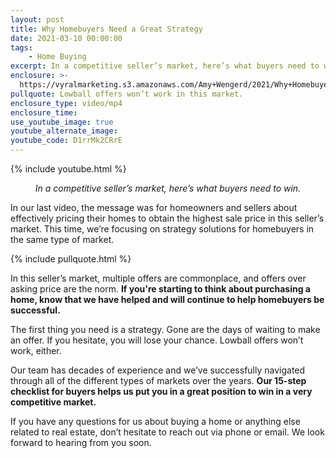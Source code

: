 ```yaml
---
layout: post
title: Why Homebuyers Need a Great Strategy
date: 2021-03-10 00:00:00
tags: 
    - Home Buying
excerpt: In a competitive seller’s market, here’s what buyers need to win.
enclosure: >-
  https://vyralmarketing.s3.amazonaws.com/Amy+Wengerd/2021/Why+Homebuyers+Need+a+Great+Strategy.mp4
pullquote: Lowball offers won’t work in this market.
enclosure_type: video/mp4
enclosure_time:
use_youtube_image: true
youtube_alternate_image:
youtube_code: D1rrMk2CRrE
---
```

{% include youtube.html %}

<p style="text-align: center;"><em>In a competitive seller’s market, here’s what buyers need to win.</em></p>

In our last video, the message was for homeowners and sellers about effectively pricing their homes to obtain the highest sale price in this seller’s market. This time, we’re focusing on strategy solutions for homebuyers in the same type of market.

{% include pullquote.html %}

In this seller’s market, multiple offers are commonplace, and offers over asking price are the norm. <b>If you're starting to think about purchasing a home, know that we have helped and will continue to help homebuyers be successful.</b>

The first thing you need is a strategy. Gone are the days of waiting to make an offer. If you hesitate, you will lose your chance. Lowball offers won’t work, either. 

Our team has decades of experience and we’ve successfully navigated through all of the different types of markets over the years. <b>Our 15-step checklist for buyers helps us put you in a great position to win in a very competitive market.</b>

If you have any questions for us about buying a home or anything else related to real estate, don’t hesitate to reach out via phone or email. We look forward to hearing from you soon.
